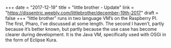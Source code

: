+++
date = "2017-12-19"
title = "little brother - Update"
link = "https://dissentric.weebly.com/littlebrother/december-19th-2017"
draft = false
+++
“little brother” runs in two language VM’s on the Raspberry PI. The first, Pharo, I’ve discussed at some length. The second I haven’t, partly because it’s better known, but partly because the use case has become clearer during development.  It is the Java VM, specifically used with OSGi in the form of Eclipse Kura. 